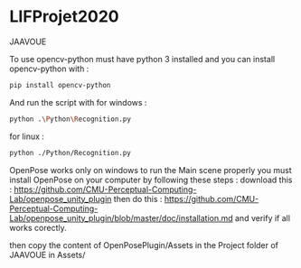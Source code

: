 # LIFProjet2020

JAAVOUE

To use opencv-python must have python 3 installed and you can install opencv-python with :

```bash
pip install opencv-python
```

And run the script with
for windows :

```bash
python .\Python\Recognition.py
```

for linux :

```bash
python ./Python/Recognition.py
```


OpenPose works only on windows
to run the Main scene properly you must install OpenPose on your computer by following these steps :
download this : https://github.com/CMU-Perceptual-Computing-Lab/openpose_unity_plugin
then do this : https://github.com/CMU-Perceptual-Computing-Lab/openpose_unity_plugin/blob/master/doc/installation.md
and verify if all works corectly.

then copy the content of OpenPosePlugin/Assets in the Project folder of JAAVOUE in Assets/